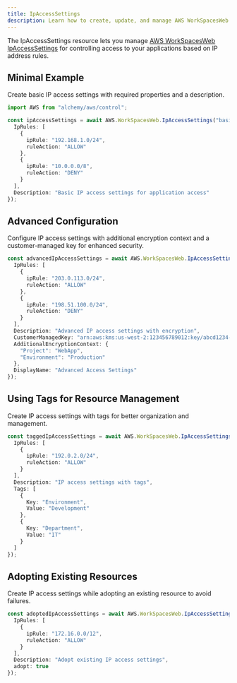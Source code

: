 ```yaml
---
title: IpAccessSettings
description: Learn how to create, update, and manage AWS WorkSpacesWeb IpAccessSettings using Alchemy Cloud Control.
---
```


The IpAccessSettings resource lets you manage [AWS WorkSpacesWeb IpAccessSettings](https://docs.aws.amazon.com/workspacesweb/latest/userguide/) for controlling access to your applications based on IP address rules.

## Minimal Example

Create basic IP access settings with required properties and a description.

```ts
import AWS from "alchemy/aws/control";

const ipAccessSettings = await AWS.WorkSpacesWeb.IpAccessSettings("basicIpAccessSettings", {
  IpRules: [
    {
      ipRule: "192.168.1.0/24",
      ruleAction: "ALLOW"
    },
    {
      ipRule: "10.0.0.0/8",
      ruleAction: "DENY"
    }
  ],
  Description: "Basic IP access settings for application access"
});
```

## Advanced Configuration

Configure IP access settings with additional encryption context and a customer-managed key for enhanced security.

```ts
const advancedIpAccessSettings = await AWS.WorkSpacesWeb.IpAccessSettings("advancedIpAccessSettings", {
  IpRules: [
    {
      ipRule: "203.0.113.0/24",
      ruleAction: "ALLOW"
    },
    {
      ipRule: "198.51.100.0/24",
      ruleAction: "DENY"
    }
  ],
  Description: "Advanced IP access settings with encryption",
  CustomerManagedKey: "arn:aws:kms:us-west-2:123456789012:key/abcd1234-a123-456a-a12b-a123b4cd56ef",
  AdditionalEncryptionContext: {
    "Project": "WebApp",
    "Environment": "Production"
  },
  DisplayName: "Advanced Access Settings"
});
```

## Using Tags for Resource Management

Create IP access settings with tags for better organization and management.

```ts
const taggedIpAccessSettings = await AWS.WorkSpacesWeb.IpAccessSettings("taggedIpAccessSettings", {
  IpRules: [
    {
      ipRule: "192.0.2.0/24",
      ruleAction: "ALLOW"
    }
  ],
  Description: "IP access settings with tags",
  Tags: [
    {
      Key: "Environment",
      Value: "Development"
    },
    {
      Key: "Department",
      Value: "IT"
    }
  ]
});
```

## Adopting Existing Resources

Create IP access settings while adopting an existing resource to avoid failures.

```ts
const adoptedIpAccessSettings = await AWS.WorkSpacesWeb.IpAccessSettings("adoptedIpAccessSettings", {
  IpRules: [
    {
      ipRule: "172.16.0.0/12",
      ruleAction: "ALLOW"
    }
  ],
  Description: "Adopt existing IP access settings",
  adopt: true
});
```